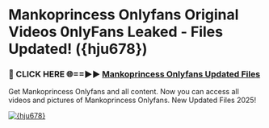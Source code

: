 # Mankoprincess Onlyfans Original Videos 0nlyFans Leaked - Files Updated! ({hju678})

<h3>🔴 CLICK HERE 🌐==►► <a href="https://tinyurl.com/ms9xzufz" rel="nofollow">Mankoprincess Onlyfans Updated Files</a></h3>

Get Mankoprincess Onlyfans and all content. Now you can access all videos and pictures of Mankoprincess Onlyfans. New Updated Files 2025!

[![{hju678}](https://i.imgur.com/PQ7UWWw.gif)](https://tinyurl.com/ms9xzufz)